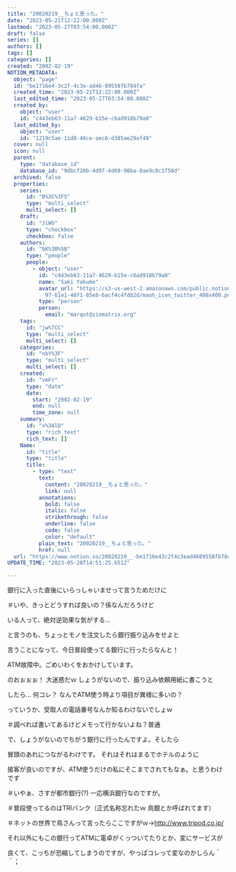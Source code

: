 ```yaml
---
title: "20020219__ちょと思った。"
date: "2023-05-21T12:22:00.000Z"
lastmod: "2023-05-27T03:54:00.000Z"
draft: false
series: []
authors: []
tags: []
categories: []
created: "2002-02-19"
NOTION_METADATA:
  object: "page"
  id: "be1716e4-3c2f-4c3e-ad46-89558fb784fa"
  created_time: "2023-05-21T12:22:00.000Z"
  last_edited_time: "2023-05-27T03:54:00.000Z"
  created_by:
    object: "user"
    id: "c443eb63-11a7-4629-b15e-c6ad918b79a0"
  last_edited_by:
    object: "user"
    id: "1219c5ae-11d8-48ce-aec6-d385ae29af49"
  cover: null
  icon: null
  parent:
    type: "database_id"
    database_id: "9dbcf20b-4d97-4d69-98ba-8ae9c8c1f58d"
  archived: false
  properties:
    series:
      id: "B%3C%3FS"
      type: "multi_select"
      multi_select: []
    draft:
      id: "JiWU"
      type: "checkbox"
      checkbox: false
    authors:
      id: "bK%3B%5B"
      type: "people"
      people:
        - object: "user"
          id: "c443eb63-11a7-4629-b15e-c6ad918b79a0"
          name: "Saki Yakumo"
          avatar_url: "https://s3-us-west-2.amazonaws.com/public.notion-static.com/3ad1c4\
            97-61e1-48f1-85e8-6acf4c4fdb2d/maoh_icon_twitter_400x400.png"
          type: "person"
          person:
            email: "marqut@ziomatrix.org"
    tags:
      id: "jw%7CC"
      type: "multi_select"
      multi_select: []
    categories:
      id: "nbY%3F"
      type: "multi_select"
      multi_select: []
    created:
      id: "vmFr"
      type: "date"
      date:
        start: "2002-02-19"
        end: null
        time_zone: null
    summary:
      id: "x%3AlD"
      type: "rich_text"
      rich_text: []
    Name:
      id: "title"
      type: "title"
      title:
        - type: "text"
          text:
            content: "20020219__ちょと思った。"
            link: null
          annotations:
            bold: false
            italic: false
            strikethrough: false
            underline: false
            code: false
            color: "default"
          plain_text: "20020219__ちょと思った。"
          href: null
  url: "https://www.notion.so/20020219__-be1716e43c2f4c3ead4689558fb784fa"
UPDATE_TIME: "2023-05-28T14:51:25.651Z"

---
```

<link rel="stylesheet" href="https://cdn.jsdelivr.net/npm/katex@0.16.2/dist/katex.min.css" integrity="sha384-bYdxxUwYipFNohQlHt0bjN/LCpueqWz13HufFEV1SUatKs1cm4L6fFgCi1jT643X" crossorigin="anonymous">


銀行に入った直後にいらっしゃいませって言うためだけに


＃いや、きっとどうすれば良いの？係なんだろうけど


いる人って、絶対逆効果な気がする…


と言うのも、ちょっとモノを注文したら銀行振り込みをせよと


言うことになって、今日普段使ってる銀行に行ったらなんと！


ATM故障中。ごめいわくをおかけしています。


のおぉぉぉ！ 大迷惑だｗ しょうがないので、振り込み依頼用紙に書こうと


したら… 何コレ？ なんでATM使う時より項目が異様に多いの？


っていうか、受取人の電話番号なんか知るわけないでしょｗ


＃調べれば書いてあるけどメモって行かないよね？普通


で、しょうがないのでちがう銀行に行ったんですよ。そしたら


冒頭のあれにつながるわけです。 それはそれはまるでホテルのように


接客が良いのですが、ATM使うだけの私にそこまでされてもなぁ。と思うわけです


＃いやぁ、さすが都市銀行(?) 一応横浜銀行なのですが。


＃普段使ってるのはTRIバンク（正式名称忘れたｗ 鳥銀とか呼ばれてます）


＃ネットの世界で鳥さんって言ったらここですがｗ→http://www.tripod.co.jp/


それ以外にもこの銀行ってATMに電卓がくっついてたりとか、変にサービスが


良くて、こっちが恐縮してしまうのですが、やっぱコレって変なのかしらん＾＾；

